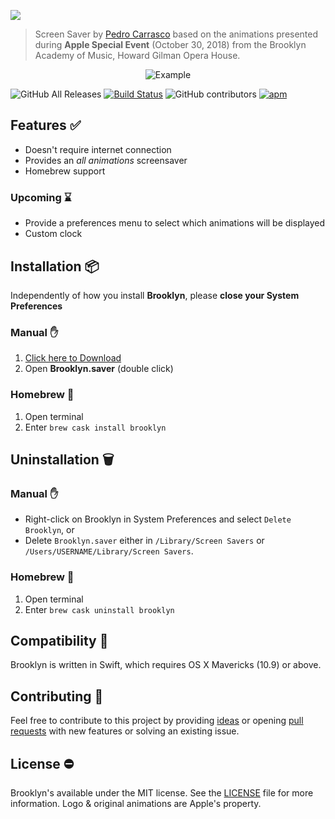 ![](https://github.com/pedrommcarrasco/Brooklyn/blob/master/Design/logo.jpg?raw=true)

> Screen Saver by [Pedro Carrasco](https://twitter.com/pedrommcarrasco) based on the animations presented during **Apple Special Event** (October 30, 2018) from the Brooklyn Academy of Music, Howard Gilman Opera House.

<p align="center">
    <img src="https://github.com/pedrommcarrasco/Brooklyn/blob/master/Design/showcase.gif?raw=true" alt="Example"/>
</p>

![GitHub All Releases](https://img.shields.io/github/downloads/pedrommcarrasco/brooklyn/total.svg) [![Build Status](https://travis-ci.org/pedrommcarrasco/Brooklyn.svg?branch=master)](https://travis-ci.org/pedrommcarrasco/Brooklyn) ![GitHub contributors](https://img.shields.io/github/contributors/pedrommcarrasco/brooklyn.svg) [![apm](https://img.shields.io/apm/l/vim-mode.svg)](https://github.com/pedrommcarrasco/Brooklyn/blob/master/LICENSE)

## Features ✅

* Doesn't require internet connection
* Provides an *all animations* screensaver
* Homebrew support

### Upcoming ⌛

* Provide a preferences menu to select which animations will be displayed
* Custom clock

## Installation 📦

Independently of how you install **Brooklyn**, please **close your System Preferences**

### Manual :hand:

1. [Click here to Download](https://github.com/pedrommcarrasco/Brooklyn/releases/download/1.0.0/Brooklyn.saver.zip)
2. Open **Brooklyn.saver** (double click)

### Homebrew 🍺

1. Open terminal
2. Enter `brew cask install brooklyn`

## Uninstallation 🗑️

### Manual :hand:

- Right-click on Brooklyn in System Preferences and select `Delete Brooklyn`, or
- Delete `Brooklyn.saver` either in `/Library/Screen Savers` or `/Users/USERNAME/Library/Screen Savers`. 

### Homebrew 🍺

1. Open terminal
2. Enter `brew cask uninstall brooklyn`

## Compatibility 🔧

Brooklyn is written in Swift, which requires OS X Mavericks (10.9) or above.

## Contributing  🙌 

Feel free to contribute to this project by providing [ideas](https://github.com/pedrommcarrasco/Brooklyn/issues?q=is%3Aissue+is%3Aopen+sort%3Aupdated-desc) or opening [pull requests](https://github.com/pedrommcarrasco/Brooklyn/pulls?q=is%3Apr+is%3Aopen+sort%3Aupdated-desc) with new features or solving an existing issue.

## License ⛔

Brooklyn's available under the MIT license. See the [LICENSE](https://github.com/pedrommcarrasco/Brooklyn/blob/master/LICENSE) file for more information. Logo & original animations are Apple's property.
